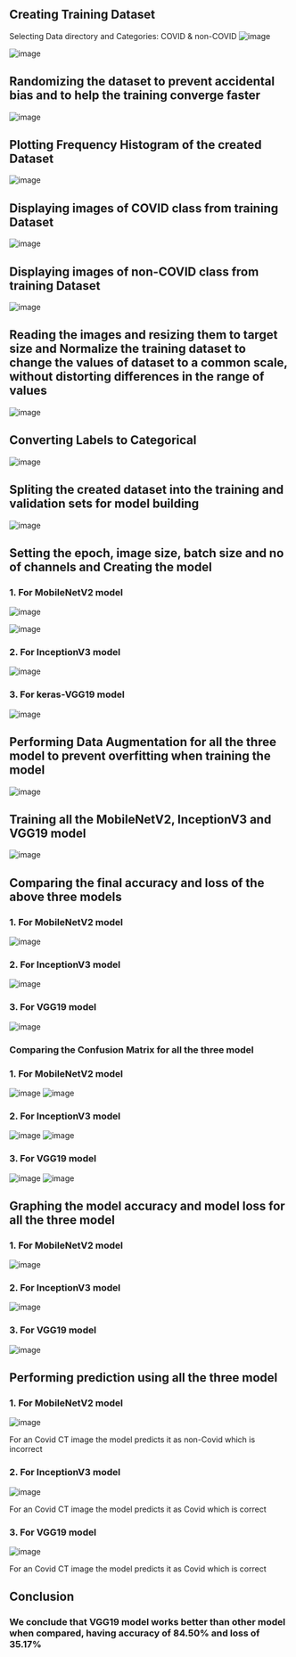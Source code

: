 ## Creating Training Dataset ##
Selecting Data directory and Categories: COVID & non-COVID
![image](https://user-images.githubusercontent.com/83596240/184601190-78fd0821-e5b2-4434-9dec-fa058c5b86f3.png)

![image](https://user-images.githubusercontent.com/83596240/184599934-1822a083-f0d7-473b-8dcf-0104b3d6f18a.png)

## Randomizing the dataset to prevent accidental bias and to help the training converge faster ##

![image](https://user-images.githubusercontent.com/83596240/184601066-84e7ce33-4940-4581-8ef9-8c55ccdf1ec8.png)

## Plotting Frequency Histogram of the created Dataset ##

![image](https://user-images.githubusercontent.com/83596240/184602162-237d60a0-6540-4f55-889c-ed1c7c12d666.png)

## Displaying images of COVID class from training Dataset ##

![image](https://user-images.githubusercontent.com/83596240/184603152-a77f8dc3-c820-40e0-a57b-23fb5c8a1062.png)

## Displaying images of non-COVID class from training Dataset ##

![image](https://user-images.githubusercontent.com/83596240/184603189-9cd013d7-5dfe-47db-852a-bf37dec281c7.png)

## Reading the images and resizing them to target size and Normalize the training dataset to change the values of dataset to a common scale, without distorting differences in the range of values ##

![image](https://user-images.githubusercontent.com/83596240/184603662-67259183-dea5-44f6-8b75-08f25578fcdd.png)

## Converting Labels to Categorical ##

![image](https://user-images.githubusercontent.com/83596240/184604052-fbb06524-c47a-4ad2-a441-a9d58803e49c.png)

## Spliting the created dataset into the training and validation sets for model building ##

![image](https://user-images.githubusercontent.com/83596240/184604005-68a1bf73-eabf-48f8-8c19-9aee5a8ab155.png)

## Setting the epoch, image size, batch size and no of channels and Creating the model ##
### 1. For MobileNetV2 model ###
![image](https://user-images.githubusercontent.com/83596240/184604413-74dc1bd9-cc25-4307-9c47-b01c5d0cbe12.png)

![image](https://user-images.githubusercontent.com/83596240/184604830-82cadbf6-8928-42dd-a589-8a0ae7b7ded4.png)

### 2. For InceptionV3 model ###

![image](https://user-images.githubusercontent.com/83596240/184604964-7203c761-bdd9-483a-8a09-66e70bdebeed.png)

### 3. For keras-VGG19 model ###

![image](https://user-images.githubusercontent.com/83596240/184605414-e412c395-ccb9-4374-a225-18923da2194b.png)

## Performing Data Augmentation for all the three model to prevent overfitting when training the model ##

![image](https://user-images.githubusercontent.com/83596240/184605343-7e73c1de-1ad5-495c-88c6-c3c2ca1a7f36.png)

## Training all the MobileNetV2, InceptionV3 and VGG19 model ###

![image](https://user-images.githubusercontent.com/83596240/184606808-5e0035af-c58b-4de6-b571-c01e18974504.png)

## Comparing the final accuracy and loss of the above three models ##

### 1. For MobileNetV2 model ###

![image](https://user-images.githubusercontent.com/83596240/184608080-670febc8-15b5-4cdc-adb2-af3e9b60d7eb.png)

### 2. For InceptionV3 model ###

![image](https://user-images.githubusercontent.com/83596240/184608245-2054cf9e-d0e6-4132-ba16-dab68418b895.png)

### 3. For VGG19 model ###

![image](https://user-images.githubusercontent.com/83596240/184608479-be495d09-11fe-4265-ab68-813cd90c03ee.png)

### Comparing the Confusion Matrix for all the three model ###

### 1. For MobileNetV2 model ###

![image](https://user-images.githubusercontent.com/83596240/184609020-a2f5ba87-66a7-4553-ab77-943993cd4a8c.png)
![image](https://user-images.githubusercontent.com/83596240/184608845-40f22a87-b361-407d-860d-00c2098c332c.png)

### 2. For InceptionV3 model ###

![image](https://user-images.githubusercontent.com/83596240/184608794-36e48f63-1297-482c-b5b5-140c84561e8f.png)
![image](https://user-images.githubusercontent.com/83596240/184609142-7b628b22-da39-434e-a619-840e2f3e1253.png)

### 3. For VGG19 model ###

![image](https://user-images.githubusercontent.com/83596240/184608916-0fc9b21c-e5c7-4010-b09e-31ea9cbcdaa1.png)
![image](https://user-images.githubusercontent.com/83596240/184608962-0335d763-161c-4096-a2bb-7e25cfeff809.png)

## Graphing the model accuracy and model loss for all the three model ##

### 1. For MobileNetV2 model ###

![image](https://user-images.githubusercontent.com/83596240/184609677-cf80d444-bed3-4417-9ffc-048afabbf101.png)

### 2. For InceptionV3 model ###

![image](https://user-images.githubusercontent.com/83596240/184609805-249c727a-1584-4488-b29f-01b38a7198d9.png)

### 3. For VGG19 model ###

![image](https://user-images.githubusercontent.com/83596240/184610190-ad7b046b-c559-4a38-9c54-1b16c12b1113.png)

## Performing prediction using all the three model ##

### 1. For MobileNetV2 model ###

![image](https://user-images.githubusercontent.com/83596240/184610446-223b5b4e-f6a4-4744-9fce-69622e924bfa.png)

For an Covid CT image the model predicts it as non-Covid which is incorrect

### 2. For InceptionV3 model ###

![image](https://user-images.githubusercontent.com/83596240/184610362-b857df02-8ae5-487a-b936-09dd8554905f.png)

For an Covid CT image the model predicts it as Covid which is correct

### 3. For VGG19 model ###

![image](https://user-images.githubusercontent.com/83596240/184610368-6dc7204d-04c0-49e8-8ba3-789a4ec1be3c.png)

For an Covid CT image the model predicts it as Covid which is correct


## Conclusion ##
### We conclude that VGG19 model works better than other model when compared, having accuracy of 84.50% and loss of 35.17% ###


